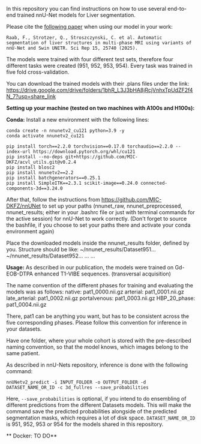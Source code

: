 In this repository you can find instructions on how to use several end-to-end trained nnU-Net models for Liver segmentation.

Please cite the [following paper](https://doi.org/10.1038/s41598-025-07084-5) when using our model in your work:
```
Raab, F., Strotzer, Q., Stroszczynski, C. et al. Automatic segmentation of liver structures in multi-phase MRI using variants of nnU-Net and Swin UNETR. Sci Rep 15, 25740 (2025). 
```


The models were trained with four different test sets, therefore four different tasks were created (951, 952, 953, 954). Every task was trained in five fold cross-validation.

You can download the trained models with their .plans files under the link: https://drive.google.com/drive/folders/1bhR_L3J3bHA8jRcjVnhxTpUdZF2f4N_7?usp=share_link

**Setting up your machine (tested on two machines with A100s and H100s):**

**Conda:** Install a new environment with the following lines:

```
conda create -n nnunetv2_cu121 python=3.9 -y
conda activate nnunetv2_cu121

pip install torch==2.2.0 torchvision==0.17.0 torchaudio==2.2.0 --index-url https://download.pytorch.org/whl/cu121
pip install --no-deps git+https://github.com/MIC-DKFZ/acvl_utils.git@v0.2.4
pip install blosc2
pip install nnunetv2==2.2
pip install batchgenerators==0.25.1
pip install SimpleITK==2.3.1 scikit-image==0.24.0 connected-components-3d==3.24.0
```

After that, follow the instructions from https://github.com/MIC-DKFZ/nnUNet to set up your paths (nnunet_raw, nnunet_preprocessed, nnunet_results; either in your .bashrc file or just with terminal commands for the active session) for nnU-Net to work correctly. (Don't forget to source the bashfile, if you choose to set your paths there and activate your conda environment again)

Place the downloaded models inside the nnunet_results folder, defined by you. 
Structure should be like:   ~/nnunet_results/Dataset951...
                            ~/nnunet_results/Dataset952...
                            ...
                            ...

**Usage:**
As described in our publication, the models were trained on Gd-EOB-DTPA enhanced T1-VIBE sequences. (transversal acquisition)

The name convention of the different phases for training and evaluating the models was as follows:
native:           pat1_0000.nii.gz
arterial:         pat1_0001.nii.gz
late_arterial:    pat1_0002.nii.gz
portalvenous:     pat1_0003.nii.gz
HBP_20_phase:     pat1_0004.nii.gz

There, pat1 can be anything you want, but has to be consistent across the five corresponding phases.
Please follow this convention for inference in your datasets.

Have one folder, where your whole cohort is stored with the pre-described naming convention, so that the model knows, which images belong to the same patient.

As described in nnU-Nets repository, inference is done with the following command:

```
nnUNetv2_predict -i INPUT_FOLDER -o OUTPUT_FOLDER -d DATASET_NAME_OR_ID -c 3d_fullres --save_probabilities
```

Here, ```--save_probabilities``` is optional, if you intend to do ensembling of different predictions from the different Datasets models. This will make the command save the predicted probabilities alongside of the predicted segmentation masks, which requires a lot of disk space.
```DATASET_NAME_OR_ID``` is 951, 952, 953 or 954 for the models shared in this repository.




**
Docker: TO DO**
